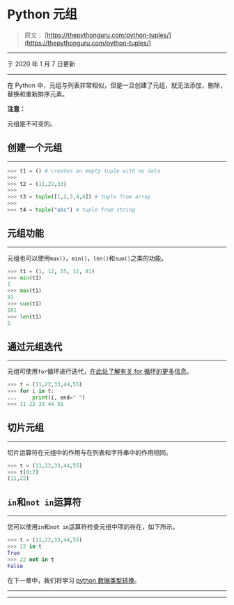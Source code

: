 # Python 元组

> 原文： [https://thepythonguru.com/python-tuples/](https://thepythonguru.com/python-tuples/)

* * *

于 2020 年 1 月 7 日更新

* * *

在 Python 中，元组与列表非常相似，但是一旦创建了元组，就无法添加，删除，替换和重新排序元素。

**注意：**

元组是不可变的。

## 创建一个元组

* * *

```py
>>> t1 = () # creates an empty tuple with no data
>>>
>>> t2 = (11,22,33)
>>>
>>> t3 = tuple([1,2,3,4,4]) # tuple from array
>>>
>>> t4 = tuple("abc") # tuple from string

```

## 元组功能

* * *

元组也可以使用`max()`，`min()`，`len()`和`sum()`之类的功能。

```py
>>> t1 = (1, 12, 55, 12, 81)
>>> min(t1)
1
>>> max(t1)
81
>>> sum(t1)
161
>>> len(t1)
5

```

## 通过元组迭代

* * *

元组可使用`for`循环进行迭代，[在此处了解有关 for 循环的更多信息](/python-loops/)。

```py
>>> t = (11,22,33,44,55)
>>> for i in t:
...     print(i, end=" ")
>>> 11 22 33 44 55

```

## 切片元组

* * *

切片运算符在元组中的作用与在列表和字符串中的作用相同。

```py
>>> t = (11,22,33,44,55)
>>> t[0:2]
(11,22)

```

## `in`和`not in`运算符

* * *

您可以使用`in`和`not in`运算符检查元组中项的存在，如下所示。

```py
>>> t = (11,22,33,44,55)
>>> 22 in t
True
>>> 22 not in t
False

```

在下一章中，我们将学习 [python 数据类型转换](/datatype-conversion/)。

* * *

* * *